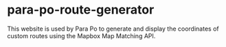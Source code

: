 # para-po-route-generator
This website is used by Para Po to generate and display the coordinates of custom routes using the Mapbox Map Matching API.
